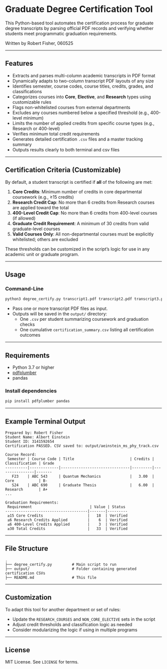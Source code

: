 # Graduate Degree Certification Tool

This Python-based tool automates the certification process for graduate degree transcripts by parsing official PDF records and verifying whether students meet programmatic graduation requirements.

Written by Robert Fisher, 060525

---

## Features

- Extracts and parses multi-column academic transcripts in PDF format  
- Dynamically adapts to two-column transcript PDF layouts of any size  
- Identifies semester, course codes, course titles, credits, grades, and classifications  
- Categorizes courses into **Core**, **Elective**, and **Research** types using customizable rules  
- Flags non-whitelisted courses from external departments  
- Excludes any courses numbered below a specified threshold (e.g., 400-level minimum)  
- Limits the number of applied credits from specific course types (e.g., Research or 400-level)  
- Verifies minimum total credit requirements  
- Generates detailed certification `.csv` files and a master tracking summary  
- Outputs results clearly to both terminal and csv files  

---

## Certification Criteria (Customizable)

By default, a student transcript is certified if **all** of the following are met:

1. **Core Credits**: Minimum number of credits in core departmental coursework (e.g., ≥15 credits)  
2. **Research Credit Cap**: No more than 6 credits from Research courses are applied toward the total  
3. **400-Level Credit Cap**: No more than 6 credits from 400-level courses (if allowed)  
4. **Graduate Credit Requirement**: A minimum of 30 credits from valid graduate-level courses  
5. **Valid Courses Only**: All non-departmental courses must be explicitly whitelisted; others are excluded  

These thresholds can be customized in the script’s logic for use in any academic unit or graduate program.

---

## Usage

### Command-Line

```bash
python3 degree_certify.py transcript1.pdf transcript2.pdf transcript3.pdf
```

- Pass one or more transcript PDF files as input.  
- Outputs will be saved in the `output/` directory:  
  - One `.csv` per student summarizing coursework and graduation checks  
  - One cumulative `certification_summary.csv` listing all certification outcomes  

---

## Requirements

- Python 3.7 or higher  
- [pdfplumber](https://github.com/jsvine/pdfplumber)  
- pandas  

### Install dependencies

```bash
pip install pdfplumber pandas
```

---

## Example Terminal Output

```
Prepared by: Robert Fisher
Student Name: Albert Einstein
Student ID: 3141592654
Certification PASSED. CSV saved to: output/aeinstein_ms_phy_track.csv

Course Record:
 Semester | Course Code | Title                         | Credits | Classification | Grade
----------|-------------|-------------------------------|---------|----------------|-------
   F23    | ABC 543     | Quantum Mechanics             |   3.00  | Core           | B-
   S24    | ABC 690     | Graduate Thesis               |   6.00  | Research       | A+
...

Graduation Requirements:
 Requirement                          | Value | Status
-------------------------------------|-------|---------
 ≥15 Core Credits                    |   18  | Verified
 ≤6 Research Credits Applied         |    6  | Verified
 ≤6 400-Level Credits Applied        |    3  | Verified
 ≥30 Total Credits                   |   33  | Verified
```

---

## File Structure

```
.
├── degree_certify.py         # Main script to run
├── output/                   # Folder containing generated certification CSVs
├── README.md                 # This file
```

---

## Customization

To adapt this tool for another department or set of rules:

- Update the `RESEARCH_COURSES` and `NON_CORE_ELECTIVE` sets in the script  
- Adjust credit thresholds and classification logic as needed  
- Consider modularizing the logic if using in multiple programs  

---

## License

MIT License. See `LICENSE` for terms.
